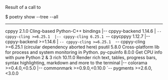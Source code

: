 Result of a call to 

   $ poetry show --tree --all

----

cppyy 2.1.0 Cling-based Python-C++ bindings
|-- cppyy-backend 1.14.6
|   `-- cppyy-cling >=6.25.1 
|-- cppyy-cling 6.25.1
`-- cpycppyy 1.12.7
    |-- cppyy-backend >=1.14.6 
    |   `-- cppyy-cling >=6.25.1 
    `-- cppyy-cling >=6.25.1 (circular dependency aborted here)
psutil 5.8.0 Cross-platform lib for process and system monitoring in Python.
py-cpuinfo 8.0.0 Get CPU info with pure Python 2 & 3
rich 10.11.0 Render rich text, tables, progress bars, syntax highlighting, markdown and more to the terminal
|-- colorama >=0.4.0,<0.5.0
|-- commonmark >=0.9.0,<0.10.0
`-- pygments >=2.6.0,<3.0.0
